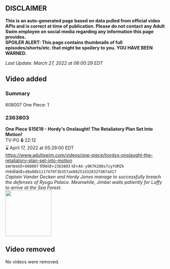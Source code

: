 ## DISCLAIMER
**This is an auto-generated page based on data pulled from official video APIs and is correct at time of publication. Please do not contact any Adult Swim employee on social media regarding any information this page provides.**  
**SPOILER ALERT: This page contains thumbnails of full episodes/shorts/etc. that might be spoilery to you. YOU HAVE BEEN WARNED.**  

_Last Update: March 27, 2022 at 06:00:29 EDT_
## Video added
### Summary
608007 One Piece: 1  
### 2363803
**One Piece S15E19 - Hordy's Onslaught! The Retaliatory Plan Set Into Motion!**  
TV-PG 🔒 22:12  
⌛ April 17, 2022 at 05:29:00 EDT  
https://www.adultswim.com/videos/one-piece/hordys-onslaught-the-retaliatory-plan-set-into-motion  
seriesid=`608007` titleid=`2363803` id=`AX-y9K7K208s7zyYUMZk` mediaid=`d8a08b1117470f3b357ae88251d32832fd87ad17`  
_Captain Vander Decken and Hordy Jones manage to successfully breach the defenses of Ryugu Palace. Meanwhile, Jimbei waits patiently for Luffy to arrive at the Sea Forest._  
<a href="https://media.cdn.adultswim.com/uploads/20220322/thumbnails/2_223221447239-OnePiece_535_HordysOnslaughtTheRetalitoryPlanSetIntoMotion.png"><img src="https://media.cdn.adultswim.com/uploads/20220322/thumbnails/2_223221447239-OnePiece_535_HordysOnslaughtTheRetalitoryPlanSetIntoMotion.png" height="144px" /></a>
## Video removed
No videos were removed.  
